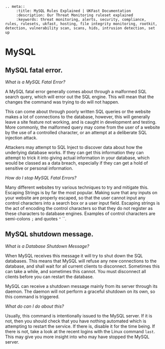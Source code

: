 ```eval_rst
.. meta::
     :title: MySQL Rules Explained | UKFast Documentation
     :description: Our Threat Monitoring ruleset explained
     :keywords: threat monitoring, alerts, security, compliance, rules, rulesets, ukfast, hosting, file integrity monitoring, rootkit, detection, vulnerability scan, scans, hids, intrusion detection, set up
```

# MySQL

## MySQL fatal error.

*What is a MySQL Fatal Error?*


A MySQL fatal error generally comes about through a malformed SQL search query, which will error out the SQL engine. This will mean that the changes the command was trying to do will not happen.

This can come about through poorly written SQL queries or the website makes a lot of connections to the database, however, this will generally leave a site feature not working, and is caught in development and testing. More commonly, the malformed query may come from the user of a website by the use of a controlled character, or an attempt at a deliberate SQL injection attack. 

Attackers may attempt to SQL Inject to discover data about how the underlying database works. If they can get this information they can attempt to trick it into giving actual information in your database, which would be classed as a data breach, especially if they can get a hold of sensitive or personal information.

*How do I stop MySQL Fatal Errors?*


Many different websites try various techniques to try and mitigate this. Escaping Strings is by far the most popular. Making sure that any inputs on your website are properly escaped, so that the user cannot input any control characters into a search box or a user input field. Escaping strings is the act of encoding the control characters so that they do not register as these characters to database engines. Examples of control characters are semi-colons `;` and quotes `"` ``.

## MySQL shutdown message.

*What is a Database Shutdown Message?*


When MySQL receives this message it will try to shut down the SQL databases. This means that MySQL will refuse any new connections to the database, and shall wait for all current clients to disconnect. Sometimes this can take a while, and sometimes this cannot. You must disconnect all clients before you can restart the database. 

MySQL can receive a shutdown message mainly from its server through its daemon. The daemon will not perform a graceful shutdown on its own, so this command is triggered. 

*What do can I do about this?*


Usually, this command is intentionally issued to the MySQL server. If it is not, then you should check that you have nothing automated which is attempting to restart the service. If there is, disable it for the time being. If there is not, take a look at the recent logins with the Linux command `last`. This may give you more insight into who may have stopped the MySQL server.
